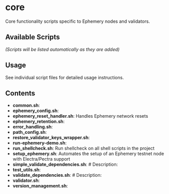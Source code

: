 # core


Core functionality scripts specific to Ephemery nodes and validators.

## Available Scripts

*(Scripts will be listed automatically as they are added)*

## Usage

See individual script files for detailed usage instructions.

## Contents

- **common.sh**: 
- **ephemery_config.sh**: 
- **ephemery_reset_handler.sh**: Handles Ephemery network resets
- **ephemery_retention.sh**: 
- **error_handling.sh**: 
- **path_config.sh**: 
- **restore_validator_keys_wrapper.sh**: 
- **run-ephemery-demo.sh**: 
- **run_shellcheck.sh**: Run shellcheck on all shell scripts in the project
- **setup_ephemery.sh**: Automates the setup of an Ephemery testnet node with Electra/Pectra support
- **simple_validate_dependencies.sh**: # Description:
- **test_utils.sh**: 
- **validate_dependencies.sh**: # Description:
- **validator.sh**: 
- **version_management.sh**: 
